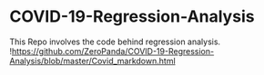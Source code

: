 # COVID-19-Regression-Analysis
This Repo involves the code behind regression analysis.
!https://github.com/ZeroPanda/COVID-19-Regression-Analysis/blob/master/Covid_markdown.html
